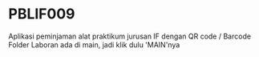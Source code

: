 # PBLIF009
Aplikasi peminjaman alat praktikum jurusan IF dengan QR code / Barcode
Folder Laboran ada di main, jadi klik dulu 'MAIN'nya
